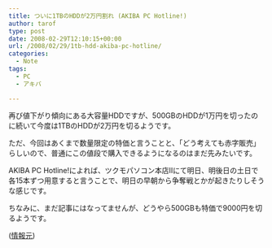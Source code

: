 ```yaml
---
title: ついに1TBのHDDが2万円割れ (AKIBA PC Hotline!)
author: tarof
type: post
date: 2008-02-29T12:10:15+00:00
url: /2008/02/29/1tb-hdd-akiba-pc-hotline/
categories:
  - Note
tags:
  - PC
  - アキバ

---
```

再び値下がり傾向にある大容量HDDですが、500GBのHDDが1万円を切ったのに続いて今度は1TBのHDDが2万円を切るようです。
  
ただ、今回はあくまで数量限定の特価と言うことと、「どう考えても赤字販売」らしいので、普通にこの値段で購入できるようになるのはまだ先みたいです。

AKIBA PC Hotline!によれば、ツクモパソコン本店IIにて明日、明後日の土日で各15本ずつ用意すると言うことで、明日の早朝から争奪戦とかが起きたりしそうな感じです。

ちなみに、まだ記事にはなってませんが、どうやら500GBも特価で9000円を切るようです。

([情報元][1])

 [1]: http://www.watch.impress.co.jp/akiba/hotline/20080301/etc_hdd.html